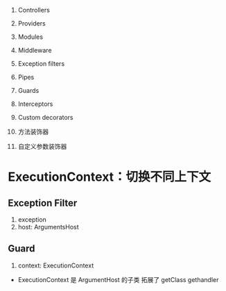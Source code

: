1. Controllers
2. Providers
3. Modules
4. Middleware
5. Exception filters
6. Pipes
7. Guards
8. Interceptors
9. Custom decorators

10. 方法装饰器
11. 自定义参数装饰器

# ExecutionContext：切换不同上下文

## Exception Filter

1. exception
2. host: ArgumentsHost

## Guard

1. context: ExecutionContext

- ExecutionContext 是 ArgumentHost 的子类 拓展了 getClass gethandler
